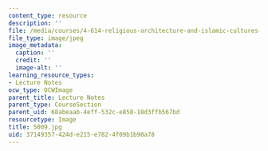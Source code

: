 ```yaml
---
content_type: resource
description: ''
file: /media/courses/4-614-religious-architecture-and-islamic-cultures-fall-2002/37149357424de215e7824f09b1b90a78_5009.jpg
file_type: image/jpeg
image_metadata:
  caption: ''
  credit: ''
  image-alt: ''
learning_resource_types:
- Lecture Notes
ocw_type: OCWImage
parent_title: Lecture Notes
parent_type: CourseSection
parent_uid: 68abeaab-4eff-532c-e858-18d3ffb567bd
resourcetype: Image
title: 5009.jpg
uid: 37149357-424d-e215-e782-4f09b1b90a78
---
```


